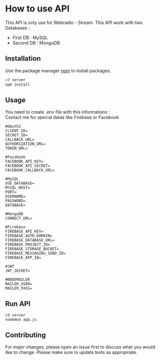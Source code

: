 # How to use API
This API is only use for Webradio - Stream. This API work with two Databases :
* First DB : MySQL
* Second DB : MongoDB

## Installation

Use the package manager [npm](https://www.npmjs.com/get-npm) to install packages.

```bash
cd server
npm install
```

## Usage
You need to create .env file with this informations :\
Contact me for special datas like Firebase or Facebook

```.env file
#OAuth2
CLIENT_ID=
SECRET_ID=
CALLBACK_URL=
AUTHORIZATION_URL=
TOKEN_URL=

#Facebook
FACEBOOK_API_KEY=
FACEBOOK_API_SECRET=
FACEBOOK_CALLBACK_URL=

#MySQL
USE_DATABASE=
MYSQL_HOST=
PORT=
USERNAME=
PASSWORD=
DATABASE=

#MongoDB
CONNECT_URL=

#Firebase
FIREBASE_API_KEY=
FIREBASE_AUTH_DOMAIN=
FIREBASE_DATABASE_URL=
FIREBASE_PROJECT_ID=
FIREBASE_STORAGE_BUCKET=
FIREBASE_MESSAGING_SEND_ID=
FIREBASE_APP_ID=

#JWT
JWT_SECRET=

#NODEMAILER
MAILER_USER=
MAILER_PASS=

```

## Run API
```
cd server
nodemon app.js
```

## Contributing
For major changes, please open an issue first to discuss what you would like to change.
Please make sure to update tests as appropriate.
